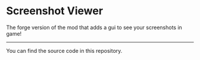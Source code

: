 # Screenshot Viewer

The forge version of the mod that adds a gui to see your screenshots in game!

***

You can find the source code in this repository.